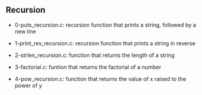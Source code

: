 ## Recursion

* 0-puts_recursion.c: recursion function that prints a string, followed by a new line

* 1-print_rev_recursion.c: recursion function that prints a string in reverse

* 2-strlen_recursion.c: function that returns the length of a string

* 3-factorial.c: funtion that returns the factorial of a number

* 4-pow_recursion.c: function that returns the value of x raised to the power of y